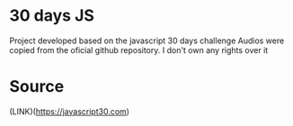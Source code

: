 # 30 days JS

Project developed based on the javascript 30 days challenge
Audios were copied from the oficial github repository. I don't own any rights over it

# Source
(LINK)(https://javascript30.com)
